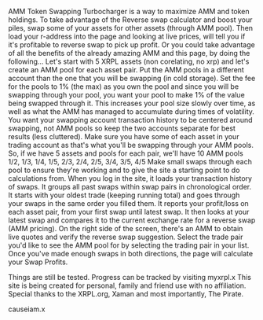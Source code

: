 AMM Token Swapping Turbocharger is a way to maximize AMM and token holdings. 
To take advantage of the Reverse swap calculator and boost your piles, 
swap some of your assets for other assets (through AMM pool). 
Then load your r-address into the page and looking at live prices, will tell you if it's profitable to reverse swap to pick up profit.
Or you could take advantage of all the benefits of the already amazing AMM and this page, by doing the following…
Let's start with 5 XRPL assets (non corelating, no xrp) and let's create an AMM pool for each asset pair. 
Put the AMM pools in a different account than the one that you will be swapping (in cold storage).
Set the fee for the pools to 1% (the max) as you own the pool and since you will be swapping through your pool, you want your pool to make 1% of the value being swapped through it. 
This increases your pool size slowly over time, as well as what the AMM has managed to accumulate during times of volatility. 
You want your swapping account transaction history to be centered around swapping, not AMM pools so keep the two accounts separate for best results (less cluttered).
Make sure you have some of each asset in your trading account as that's what you'll be swapping through your AMM pools.
So, if we have 5 assets and pools for each pair, we'll have 10 AMM pools 1/2, 1/3, 1/4, 1/5, 2/3, 2/4, 2/5, 3/4, 3/5, 4/5 
Make small swaps through each pool to ensure they're working and to give the site a starting point to do calculations from. 
When you log in the site, it loads your transaction history of swaps.
It groups all past swaps within swap pairs in chronological order. 
It starts with your oldest trade (keeping running total) and goes through your swaps in the same order you filled them.
It reports your profit/loss on each asset pair, from your first swap until latest swap. 
It then looks at your latest swap and compares it to the current exchange rate for a reverse swap (AMM pricing). 
On the right side of the screen, there's an AMM to obtain live quotes and verify the reverse swap suggestion. 
Select the trade pair you'd like to see the AMM pool for by selecting the trading pair in your list. 
Once you've made enough swaps in both directions, the page will calculate your Swap Profits.

Things are still be tested. Progress can be tracked by visiting
myxrpl.x
This site is being created for personal, family and friend use with no affiliation. 
Special thanks to the XRPL.org, Xaman and most importantly, The Pirate.

causeiam.x


